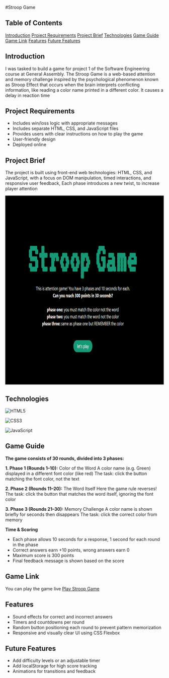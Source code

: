 #Stroop Game
## Table of Contents
[Introduction](#introduction)
[Project Requirements](#project-requirements)
[Project Brief](#project-brief)
[Technologies](#technologies)
[Game Guide](#game-guide)
[Game Link](#game-link)
[Features](#features)
[Future Features](#future-features)

## Introduction
I was tasked to build a game for project 1 of the Software Engineering course at General Assembly. The Stroop Game is a web-based attention and memory challenge inspired by the psychological phenomenon known as Stroop Effect that occurs when the brain interprets conflicting information, like reading a color name printed in a different color. It causes a delay in reaction time 

## Project Requirements
- Includes win/loss logic with appropriate messages
- Includes separate HTML, CSS, and JavaScript files
- Provides users with clear instructions on how to play the game
- User-friendly design
- Deployed online

## Project Brief
The project is built using front-end web technologies: HTML, CSS, and JavaScript, with a focus on DOM manipulation, timed interactions, and responsive user feedback, Each phase introduces a new twist, to increase player attention

<img width="600" height="600" src="assets/StroopGame.png" alt="Screenshot of the game ">

## Technologies
![HTML5](https://img.shields.io/badge/HTML5-E34F26?style=for-the-badge&logo=html5&logoColor=white)

![CSS3](https://img.shields.io/badge/CSS3-1572B6?style=for-the-badge&logo=css3&logoColor=white)

![JavaScript](https://img.shields.io/badge/JavaScript-F7DF1E?style=for-the-badge&logo=javascript&logoColor=black)

## Game Guide
**The game consists of 30 rounds, divided into 3 phases:**

**1. Phase 1 (Rounds 1–10):** Color of the Word
A color name (e.g. Green) displayed in a different font color (like red)
The task: click the button matching the font color, not the text

**2. Phase 2 (Rounds 11–20):** The Word Itself
Here the game rule reverses! 
The task: click the button that matches the word itself, ignoring the font color

**3. Phase 3 (Rounds 21–30):** Memory Challenge
A color name is shown briefly for seconds then disappears
The task: click the correct color from memory

**Time & Scoring**
- Each phase allows 10 seconds for a response, 1 second for each round in the phase
- Correct answers earn +10 points, wrong answers earn 0
- Maximum score is 300 points
- Final feedback message is shown based on the score

## Game Link 
You can play the game live [Play Stroop Game](https://zahralmosawi.github.io/stroop-game/)

## Features
- Sound effects for correct and incorrect answers
- Timers and countdowns per round 
- Random button positioning each round to prevent pattern memorization
- Responsive and visually clear UI using CSS Flexbox

## Future Features
- Add difficulty levels or an adjustable timer
- Add localStorage for high score tracking
- Animations for transitions and feedback
